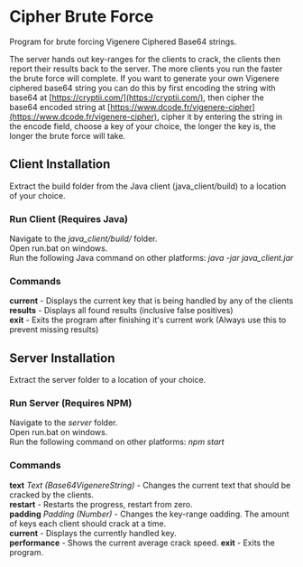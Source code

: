 # Cipher Brute Force
Program for brute forcing Vigenere Ciphered Base64 strings.

The server hands out key-ranges for the clients to crack, the clients then report their results back to the server. The more clients you run the faster the brute force will complete. If you want to generate your own Vigenere ciphered base64 string you can do this by first encoding the string with base64 at [https://cryptii.com/](https://cryptii.com/), then cipher the base64 encoded string at [https://www.dcode.fr/vigenere-cipher](https://www.dcode.fr/vigenere-cipher), cipher it by entering the string in the encode field, choose a key of your choice, the longer the key is, the longer the brute force will take.

## Client Installation
Extract the build folder from the Java client (java_client/build) to a location of your choice.

### Run Client (Requires Java)
Navigate to the _java_client/build/_ folder.  
Open run.bat on windows.  
Run the following Java command on other platforms: _java -jar java_client.jar_

### Commands
**current** - Displays the current key that is being handled by any of the clients  
**results** - Displays all found results (inclusive false positives)  
**exit** - Exits the program after finishing it's current work (Always use this to prevent missing results)  

## Server Installation
Extract the server folder to a location of your choice.

### Run Server (Requires NPM)
Navigate to the _server_ folder.  
Open run.bat on windows.  
Run the following command on other platforms: _npm start_

### Commands
**text** _Text (Base64VigenereString)_ - Changes the current text that should be cracked by the clients.  
**restart** - Restarts the progress, restart from zero.  
**padding** _Padding (Number)_ - Changes the key-range oadding. The amount of keys each client should crack at a time.  
**current** - Displays the currently handled key.  
**performance** - Shows the current average crack speed.
**exit** - Exits the program.
